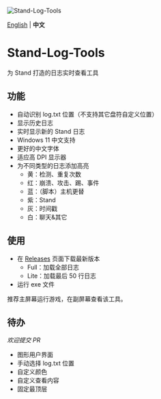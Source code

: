 ![Stand-Log-Tools](https://socialify.git.ci/Sakura1618/Stand-Log-Tools/image?description=1&font=Jost&forks=1&issues=1&language=1&name=1&owner=1&pattern=Plus&pulls=1&stargazers=1&theme=Light)

[English](README.md) | **中文**

# Stand-Log-Tools
为 Stand 打造的日志实时查看工具

## 功能
+ 自动识别 log.txt 位置（不支持其它盘符自定义位置）
+ 显示历史日志
+ 实时显示新的 Stand 日志
+ Windows 11 中文支持
+ 更好的中文字体
+ 适应高 DPI 显示器
+ 为不同类型的日志添加高亮
  + 黄：检测、重复次数
  + 红：崩溃、攻击、踢、事件
  + 蓝：（脚本）主机更替
  + 紫：Stand
  + 灰：时间戳
  + 白：聊天&其它

## 使用
+ 在 [Releases](https://github.com/Sakura1618/Stand-Log-Tools/releases) 页面下载最新版本
  + Full：加载全部日志
  + Lite：加载最后 50 行日志
+ 运行 exe 文件  

推荐主屏幕运行游戏，在副屏幕查看该工具。

## 待办
*欢迎提交 PR*

+ 图形用户界面
+ 手动选择 log.txt 位置
+ 自定义颜色
+ 自定义查看内容
+ 固定最顶层